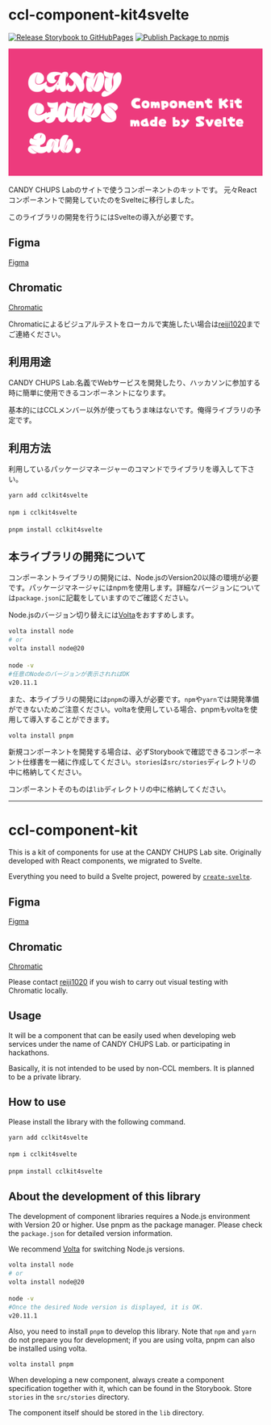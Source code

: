 # ccl-component-kit4svelte

[![Release Storybook to GitHubPages](https://github.com/reiji1020/ccl-component-kit4svelte/actions/workflows/storybook-release.yaml/badge.svg?branch=main)](https://github.com/reiji1020/ccl-component-kit4svelte/actions/workflows/storybook-release.yaml)
[![Publish Package to npmjs](https://github.com/reiji1020/ccl-component-kit4svelte/actions/workflows/publish-package.yaml/badge.svg?branch=main)](https://github.com/reiji1020/ccl-component-kit4svelte/actions/workflows/publish-package.yaml)

![library_card](static/library_card.png)

CANDY CHUPS Labのサイトで使うコンポーネントのキットです。
元々Reactコンポーネントで開発していたのをSvelteに移行しました。

このライブラリの開発を行うにはSvelteの導入が必要です。

## Figma

[Figma](https://www.figma.com/file/RWLq3IaUeF0soEH666sXQC/Common-Component?type=design&node-id=0%3A1&mode=design&t=ESVNyUtQevAFIe3o-1)

## Chromatic

[Chromatic](https://www.chromatic.com/builds?appId=660998abb5c9b86c546695d3)

Chromaticによるビジュアルテストをローカルで実施したい場合は[reiji1020](https://github.com/reiji1020)までご連絡ください。

## 利用用途

CANDY CHUPS Lab.名義でWebサービスを開発したり、ハッカソンに参加する時に簡単に使用できるコンポーネントになります。

基本的にはCCLメンバー以外が使ってもうま味はないです。俺得ライブラリの予定です。

## 利用方法

利用しているパッケージマネージャーのコマンドでライブラリを導入して下さい。

```zsh
yarn add cclkit4svelte

npm i cclkit4svelte

pnpm install cclkit4svelte
```

## 本ライブラリの開発について

コンポーネントライブラリの開発には、Node.jsのVersion20以降の環境が必要です。パッケージマネージャにはnpmを使用します。詳細なバージョンについては`package.json`に記載をしていますのでご確認ください。

Node.jsのバージョン切り替えには[Volta](https://volta.sh/)をおすすめします。

```zsh
volta install node
# or
volta install node@20

node -v
#任意のNodeのバージョンが表示されればOK
v20.11.1
```

また、本ライブラリの開発には`pnpm`の導入が必要です。`npm`や`yarn`では開発準備ができないためご注意ください。voltaを使用している場合、pnpmもvoltaを使用して導入することができます。

```zsh
volta install pnpm
```

新規コンポーネントを開発する場合は、必ずStorybookで確認できるコンポーネント仕様書を一緒に作成してください。`stories`は`src/stories`ディレクトリの中に格納してください。

コンポーネントそのものは`lib`ディレクトリの中に格納してください。

---

# ccl-component-kit

This is a kit of components for use at the CANDY CHUPS Lab site.
Originally developed with React components, we migrated to Svelte.

Everything you need to build a Svelte project, powered by [`create-svelte`](https://github.com/sveltejs/kit/tree/master/packages/create-svelte).

## Figma

[Figma](https://www.figma.com/file/RWLq3IaUeF0soEH666sXQC/Common-Component?type=design&node-id=0%3A1&mode=design&t=ESVNyUtQevAFIe3o-1)

## Chromatic

[Chromatic](https://www.chromatic.com/builds?appId=660998abb5c9b86c546695d3)

Please contact [reiji1020](https://github.com/reiji1020) if you wish to carry out visual testing with Chromatic locally.

## Usage

It will be a component that can be easily used when developing web services under the name of CANDY CHUPS Lab. or participating in hackathons.

Basically, it is not intended to be used by non-CCL members. It is planned to be a private library.

## How to use

Please install the library with the following command.

```zsh
yarn add cclkit4svelte

npm i cclkit4svelte

pnpm install cclkit4svelte
```

## About the development of this library

The development of component libraries requires a Node.js environment with Version 20 or higher. Use pnpm as the package manager. Please check the `package.json` for detailed version information.

We recommend [Volta](https://volta.sh/) for switching Node.js versions.

```zsh
volta install node
# or
volta install node@20

node -v
#Once the desired Node version is displayed, it is OK.
v20.11.1
```

Also, you need to install `pnpm` to develop this library. Note that `npm` and `yarn` do not prepare you for development; if you are using volta, pnpm can also be installed using volta.

```zsh
volta install pnpm
```

When developing a new component, always create a component specification together with it, which can be found in the Storybook. Store `stories` in the `src/stories` directory.

The component itself should be stored in the `lib` directory.

